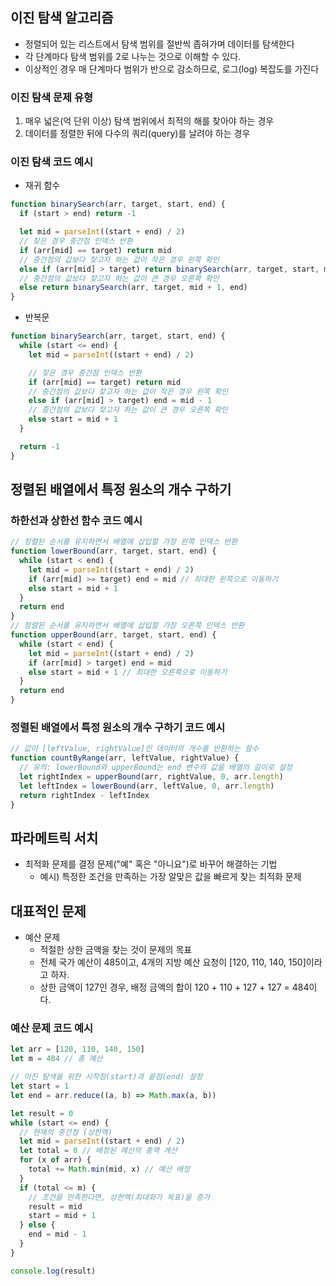## 이진 탐색 알고리즘
- 정렬되어 있는 리스트에서 탐색 범위를 절반씩 좁혀가며 데이터를 탐색한다
- 각 단계마다 탐색 범위를 2로 나누는 것으로 이해할 수 있다.
- 이상적인 경우 매 단계마다 범위가 반으로 감소하므로, 로그(log) 복잡도를 가진다

### 이진 탐색 문제 유형
1. 매우 넓은(억 단위 이상) 탐색 범위에서 최적의 해를 찾아야 하는 경우
2. 데이터를 정렬한 뒤에 다수의 쿼리(query)를 날려야 하는 경우

### 이진 탐색 코드 예시

- 재귀 함수
```js
function binarySearch(arr, target, start, end) {
  if (start > end) return -1

  let mid = parseInt((start + end) / 2)
  // 찾은 경우 중간점 인덱스 반환
  if (arr[mid] == target) return mid
  // 중간점의 값보다 찾고자 하는 값이 작은 경우 왼쪽 확인
  else if (arr[mid] > target) return binarySearch(arr, target, start, mid - 1)
  // 중간점의 값보다 찾고자 하는 값이 큰 경우 오른쪽 확인
  else return binarySearch(arr, target, mid + 1, end)
}
```

- 반복문
```js
function binarySearch(arr, target, start, end) {
  while (start <= end) {
    let mid = parseInt((start + end) / 2)

    // 찾은 경우 중간점 인덱스 반환
    if (arr[mid] == target) return mid
    // 중간점의 값보다 찾고자 하는 값이 작은 경우 왼쪽 확인
    else if (arr[mid] > target) end = mid - 1
    // 중간점의 값보다 찾고자 하는 값이 큰 경우 오른쪽 확인
    else start = mid + 1
  }

  return -1
}
```

## 정렬된 배열에서 특정 원소의 개수 구하기

### 하한선과 상한선 함수 코드 예시
```js
// 정렬된 순서를 유지하면서 배열에 삽입할 가장 왼쪽 인덱스 반환
function lowerBound(arr, target, start, end) {
  while (start < end) {
    let mid = parseInt((start + end) / 2)
    if (arr[mid] >= target) end = mid // 최대한 왼쪽으로 이동하기
    else start = mid + 1
  }
  return end
}
// 정렬된 순서를 유지하면서 배열에 삽입할 가장 오른쪽 인덱스 반환
function upperBound(arr, target, start, end) {
  while (start < end) {
    let mid = parseInt((start + end) / 2)
    if (arr[mid] > target) end = mid
    else start = mid + 1 // 최대한 오른쪽으로 이동하기
  }
  return end
}
```

### 정렬된 배열에서 특정 원소의 개수 구하기 코드 예시
```js
// 값이 [leftValue, rightValue]인 데이터의 개수를 반환하는 함수
function countByRange(arr, leftValue, rightValue) {
  // 유의: lowerBound와 upperBound는 end 변수의 값을 배열의 길이로 설정
  let rightIndex = upperBound(arr, rightValue, 0, arr.length)
  let leftIndex = lowerBound(arr, leftValue, 0, arr.length)
  return rightIndex - leftIndex
}
```

## 파라메트릭 서치
- 최적화 문제를 결정 문제("예" 혹은 "아니요")로 바꾸어 해결하는 기법
  - 예시) 특정한 조건을 만족하는 가장 알맞은 값을 빠르게 찾는 최적화 문제

## 대표적인 문제
- 예산 문제
  - 적절한 상한 금액을 찾는 것이 문제의 목표
  - 전체 국가 예산이 485이고, 4개의 지방 예산 요청이 [120, 110, 140, 150]이라고 하자.
  - 상한 금액이 127인 경우, 배정 금액의 합이 120 + 110 + 127 + 127 = 484이다.

### 예산 문제 코드 예시
```js
let arr = [120, 110, 140, 150]
let m = 484 // 총 예산

// 이진 탐색을 위한 시작점(start)과 끝점(end) 설정
let start = 1
let end = arr.reduce((a, b) => Math.max(a, b))

let result = 0
while (start <= end) {
  // 현재의 중간점 (상한액)
  let mid = parseInt((start + end) / 2)
  let total = 0 // 배정된 예산의 총액 계산
  for (x of arr) {
    total += Math.min(mid, x) // 예산 배정
  }
  if (total <= m) {
    // 조건을 만족한다면, 상한액(최대화가 목표)을 증가
    result = mid
    start = mid + 1
  } else {
    end = mid - 1
  }
}

console.log(result)
```